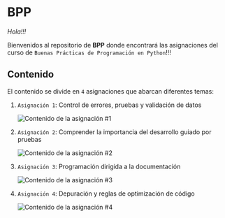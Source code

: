 # BPP

*Hola!!!*

Bienvenidos al repositorio de **BPP** donde encontrará las asignaciones del curso de `Buenas Prácticas de Programación en Python`!!!

## Contenido

El contenido se divide en `4` asignaciones que abarcan diferentes temas:

1. `Asignación 1`: Control de errores, pruebas y validación de datos

    ![Contenido de la asignación #1](../../Tareas/Asignacion_5/Imagenes/Actividad1.png)

2. `Asignación 2`: Comprender la importancia del desarrollo guiado por pruebas

    ![Contenido de la asignación #2](../../Tareas/Asignacion_5/Imagenes/Actividad2.png)

3. `Asignación 3`: Programación dirigida a la documentación

    ![Contenido de la asignación #3](../../Tareas/Asignacion_5/Imagenes/Actividad3.png)

4. `Asignación 4`: Depuración y reglas de optimización de código

    ![Contenido de la asignación #4](../../Tareas/Asignacion_5/Imagenes/Actividad4.png)